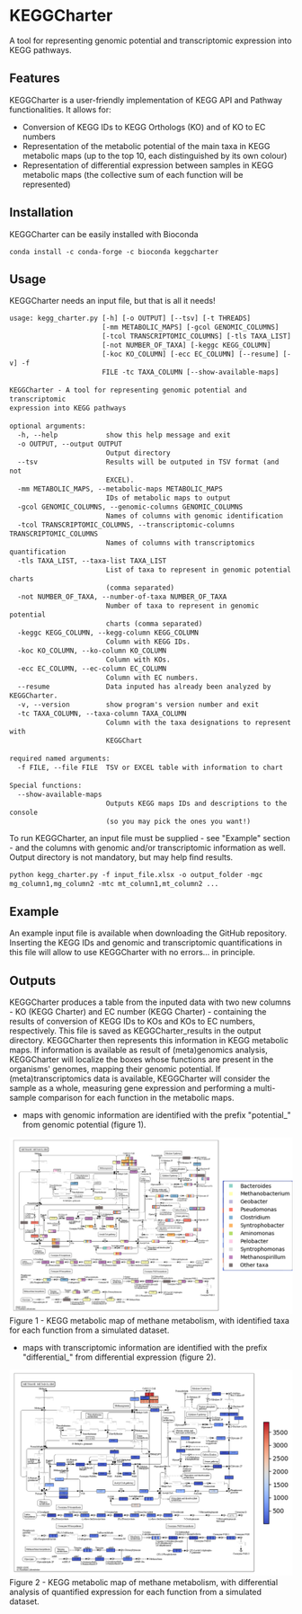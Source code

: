 # KEGGCharter

A tool for representing genomic potential and transcriptomic expression into KEGG pathways.

## Features

KEGGCharter is a user-friendly implementation of KEGG API and Pathway functionalities. It allows for:
* Conversion of KEGG IDs to KEGG Orthologs (KO) and of KO to EC numbers
* Representation of the metabolic potential of the main taxa in KEGG metabolic maps (up to the top 10, each distinguished by its own colour)
* Representation of differential expression between samples in KEGG metabolic maps (the collective sum of each function will be represented)

## Installation

KEGGCharter can be easily installed with Bioconda
```
conda install -c conda-forge -c bioconda keggcharter
```

## Usage

KEGGCharter needs an input file, but that is all it needs!
```
usage: kegg_charter.py [-h] [-o OUTPUT] [--tsv] [-t THREADS]
                       [-mm METABOLIC_MAPS] [-gcol GENOMIC_COLUMNS]
                       [-tcol TRANSCRIPTOMIC_COLUMNS] [-tls TAXA_LIST]
                       [-not NUMBER_OF_TAXA] [-keggc KEGG_COLUMN]
                       [-koc KO_COLUMN] [-ecc EC_COLUMN] [--resume] [-v] -f
                       FILE -tc TAXA_COLUMN [--show-available-maps]

KEGGCharter - A tool for representing genomic potential and transcriptomic
expression into KEGG pathways

optional arguments:
  -h, --help            show this help message and exit
  -o OUTPUT, --output OUTPUT
                        Output directory
  --tsv                 Results will be outputed in TSV format (and not
                        EXCEL).
  -mm METABOLIC_MAPS, --metabolic-maps METABOLIC_MAPS
                        IDs of metabolic maps to output
  -gcol GENOMIC_COLUMNS, --genomic-columns GENOMIC_COLUMNS
                        Names of columns with genomic identification
  -tcol TRANSCRIPTOMIC_COLUMNS, --transcriptomic-columns TRANSCRIPTOMIC_COLUMNS
                        Names of columns with transcriptomics quantification
  -tls TAXA_LIST, --taxa-list TAXA_LIST
                        List of taxa to represent in genomic potential charts
                        (comma separated)
  -not NUMBER_OF_TAXA, --number-of-taxa NUMBER_OF_TAXA
                        Number of taxa to represent in genomic potential
                        charts (comma separated)
  -keggc KEGG_COLUMN, --kegg-column KEGG_COLUMN
                        Column with KEGG IDs.
  -koc KO_COLUMN, --ko-column KO_COLUMN
                        Column with KOs.
  -ecc EC_COLUMN, --ec-column EC_COLUMN
                        Column with EC numbers.
  --resume              Data inputed has already been analyzed by KEGGCharter.
  -v, --version         show program's version number and exit
  -tc TAXA_COLUMN, --taxa-column TAXA_COLUMN
                        Column with the taxa designations to represent with
                        KEGGChart

required named arguments:
  -f FILE, --file FILE  TSV or EXCEL table with information to chart

Special functions:
  --show-available-maps
                        Outputs KEGG maps IDs and descriptions to the console
                        (so you may pick the ones you want!)
```

To run KEGGCharter, an input file must be supplied - see "Example" section - and the columns with genomic and/or transcriptomic information as well. Output directory is not mandatory, but may help find results.
```
python kegg_charter.py -f input_file.xlsx -o output_folder -mgc mg_column1,mg_column2 -mtc mt_column1,mt_column2 ...
```

## Example

An example input file is available when downloading the GitHub repository. Inserting the KEGG IDs and genomic and transcriptomic quantifications in this file will allow to use KEGGCharter with no errors... in principle.

## Outputs

KEGGCharter produces a table from the inputed data with two new columns - KO (KEGG Charter) and EC number (KEGG Charter) - containing the results of conversion of KEGG IDs to KOs and KOs to EC numbers, respectively. This file is saved as KEGGCharter_results in the output directory. 
KEGGCharter then represents this information in KEGG metabolic maps. If information is available as result of (meta)genomics analysis, KEGGCharter will localize the boxes whose functions are present in the organisms' genomes, mapping their genomic potential. If (meta)transcriptomics data is available, KEGGCharter will consider the sample as a whole, measuring gene expression and performing a multi-sample comparison for each function in the metabolic maps.
* maps with genomic information are identified with the prefix "potential_" from genomic potential (figure 1).

![ScreenShot](potential_Methane_metabolism.png)
Figure 1 - KEGG metabolic map of methane metabolism, with identified taxa for each function from a simulated dataset.

* maps with transcriptomic information are identified with the prefix "differential_" from differential expression (figure 2).

![ScreenShot](differential_Methane_metabolism.png)
Figure 2 - KEGG metabolic map of methane metabolism, with differential analysis of quantified expression for each function from a simulated dataset.